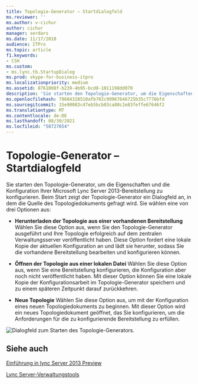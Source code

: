 ```yaml
---
title: Topologie-Generator – Startdialogfeld
ms.reviewer: ''
ms.author: v-cichur
author: cichur
manager: serdars
ms.date: 11/17/2018
audience: ITPro
ms.topic: article
f1.keywords:
- CSH
ms.custom:
- ms.lync.tb.StartupDialog
ms.prod: skype-for-business-itpro
ms.localizationpriority: medium
ms.assetid: 8761008f-b239-4b95-bcd8-1011198dd070
description: 'Sie starten den Topologie-Generator, um die Eigenschaften und die Konfiguration Ihrer Microsoft Lync Server 2013-Bereitstellung zu konfigurieren. Beim Start zeigt der Topologie-Generator ein Dialogfeld an, in dem die Quelle des Topologiedokuments gefragt wird. Sie wählen eine von drei Optionen aus:'
ms.openlocfilehash: 79684328510afb702c99967646725b35c7776bfd
ms.sourcegitcommit: 15e90083c47eb5bcb03ca80c2e83feffe67646f2
ms.translationtype: MT
ms.contentlocale: de-DE
ms.lasthandoff: 08/30/2021
ms.locfileid: "58727654"
---
```

# <a name="topology-builder-startup-dialog"></a>Topologie-Generator – Startdialogfeld

Sie starten den Topologie-Generator, um die Eigenschaften und die Konfiguration Ihrer Microsoft Lync Server 2013-Bereitstellung zu konfigurieren. Beim Start zeigt der Topologie-Generator ein Dialogfeld an, in dem die Quelle des Topologiedokuments gefragt wird. Sie wählen eine von drei Optionen aus:

- **Herunterladen der Topologie aus einer vorhandenen Bereitstellung** Wählen Sie diese Option aus, wenn Sie den Topologie-Generator ausgeführt und Ihre Topologie erfolgreich auf dem zentralen Verwaltungsserver veröffentlicht haben. Diese Option fordert eine lokale Kopie der aktuellen Konfiguration an und lädt sie herunter, sodass Sie die vorhandene Bereitstellung bearbeiten und konfigurieren können.

- **Öffnen der Topologie aus einer lokalen Datei** Wählen Sie diese Option aus, wenn Sie eine Bereitstellung konfigurieren, die Konfiguration aber noch nicht veröffentlicht haben. Mit dieser Option können Sie eine lokale Kopie der Konfigurationsarbeit im Topologie-Generator speichern und zu einem späteren Zeitpunkt darauf zurückkehren.

- **Neue Topologie** Wählen Sie diese Option aus, um mit der Konfiguration eines neuen Topologiedokuments zu beginnen. Mit dieser Option wird ein neues Topologiedokument geöffnet, das Sie konfigurieren, um die Anforderungen für die zu konfigurierende Bereitstellung zu erfüllen.

![Dialogfeld zum Starten des Topologie-Generators.](../../media/Topology_Builder_Startup_Dialog.jpg)

## <a name="see-also"></a>Siehe auch

[Einführung in lync Server 2013 Preview](/previous-versions/office/lync-server-2013/lync-server-2013-introduction)

[Lync Server-Verwaltungstools](/previous-versions/office/lync-server-2013/lync-server-2013-lync-server-administrative-tools)